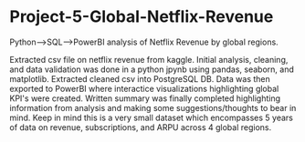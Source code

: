 # Project-5-Global-Netflix-Revenue
Python-->SQL-->PowerBI analysis of Netflix Revenue by global regions. 


Extracted csv file on netflix revenue from kaggle. Initial analysis, cleaning, and data validation was done in a python jpynb using pandas, seaborn, and matplotlib. Extracted cleaned csv into PostgreSQL DB. Data was then exported to PowerBI where interactice visualizations highlighting global KPI's were created. Written summary was finally completed highlighting information from analysis and making some suggestions/thoughts to bear in mind. 
Keep in mind this is a very small dataset which encompasses 5 years of data on revenue, subscriptions, and ARPU across 4 global regions. 
